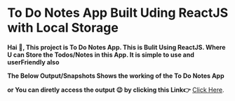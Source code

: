 # To Do Notes App Built Uding ReactJS with Local Storage

**Hai 👋, This project is To Do Notes App. This is Bulit Using ReactJS. Where U can Store the Todos/Notes in this App. It is simple to use and userFriendly also**

**The Below Output/Snapshots Shows the working of the To Do Notes App**

**or You can diretly access the output 😉 by clicking this Link👉** [Click Here](https://mteju.github.io/To-Do-Notes-ReactJS/).
